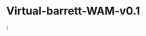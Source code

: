 # Virtual-barrett-WAM-v0.1
I[](https://github.com/Lohnwave/Virtual-barrett-WAM-v0.1/raw/master/fig0.png)
